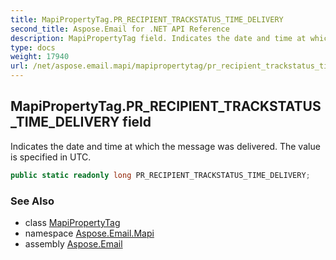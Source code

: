 ```yaml
---
title: MapiPropertyTag.PR_RECIPIENT_TRACKSTATUS_TIME_DELIVERY
second_title: Aspose.Email for .NET API Reference
description: MapiPropertyTag field. Indicates the date and time at which the message was delivered. The value is specified in UTC
type: docs
weight: 17940
url: /net/aspose.email.mapi/mapipropertytag/pr_recipient_trackstatus_time_delivery/
---
```

## MapiPropertyTag.PR_RECIPIENT_TRACKSTATUS_TIME_DELIVERY field

Indicates the date and time at which the message was delivered. The value is specified in UTC.

```csharp
public static readonly long PR_RECIPIENT_TRACKSTATUS_TIME_DELIVERY;
```

### See Also

* class [MapiPropertyTag](../)
* namespace [Aspose.Email.Mapi](../../mapipropertytag/)
* assembly [Aspose.Email](../../../)


